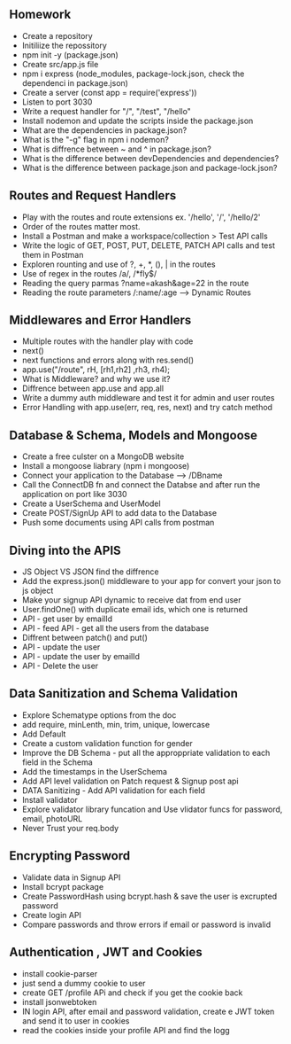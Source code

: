 ## Homework

- Create a repository
- Initiliize the repossitory
- npm init -y (package.json)
- Create src/app.js file
- npm i express (node_modules, package-lock.json, check the dependenci in package.json)
- Create a server (const app = require('express'))
- Listen to port 3030
- Write a request handler for "/", "/test", "/hello"
- Install nodemon and update the scripts inside the package.json
- What are the dependencies in package.json?
- What is the "-g" flag in npm i nodemon?
- What is diffrence between ~ and ^ in package.json?
- What is the difference between devDependencies and dependencies?
- What is the difference between package.json and package-lock.json?

## Routes and Request Handlers

- Play with the routes and route extensions ex. '/hello', '/', '/hello/2'
- Order of the routes matter most.
- Install a Postman and make a workspace/collection > Test API calls
- Write the logic of GET, POST, PUT, DELETE, PATCH API calls and test them in Postman
- Exploren rounting and use of ?, +, \*, (), | in the routes
- Use of regex in the routes /a/, /\*fly$/
- Reading the query parmas ?name=akash&age=22 in the route
- Reading the route parameters /:name/:age --> Dynamic Routes

## Middlewares and Error Handlers

- Multiple routes with the handler play with code
- next()
- next functions and errors along with res.send()
- app.use("/route", rH, [rh1,rh2] ,rh3, rh4);
- What is Middleware? and why we use it?
- Diffrence between app.use and app.all
- Write a dummy auth middleware and test it for admin and user routes
- Error Handling with app.use(err, req, res, next) and try catch method

## Database & Schema, Models and Mongoose

- Create a free culster on a MongoDB website
- Install a mongoose liabrary (npm i mongoose)
- Connect your application to the Database --> <ConnectionURL>/DBname
- Call the ConnectDB fn and connect the Databse and after run the application on port like 3030
- Create a UserSchema and UserModel
- Create POST/SignUp API to add data to the Database
- Push some documents using API calls from postman

## Diving into the APIS

- JS Object VS JSON find the diffrence
- Add the express.json() middleware to your app for convert your json to js object
- Make your signup API dynamic to receive dat from end user
- User.findOne() with duplicate email ids, which one is returned
- API - get user by emailId
- API - feed API - get all the users from the database
- Diffrent between patch() and put()
- API - update the user
- API - update the user by emailId
- API - Delete the user

## Data Sanitization and Schema Validation

- Explore Schematype options from the doc
- add require, minLenth, min, trim, unique, lowercase
- Add Default
- Create a custom validation function for gender
- Improve the DB Schema - put all the approppriate validation to each field in the Schema
- Add the timestamps in the UserSchema
- Add API level validation on Patch request & Signup post api
- DATA Sanitizing - Add API validation for each field
- Install validator
- Explore validator library funcation and Use vlidator funcs for password, email, photoURL
- Never Trust your req.body

## Encrypting Password

- Validate data in Signup API
- Install bcrypt package
- Create PasswordHash using bcrypt.hash & save the user is excrupted password
- Create login API
- Compare passwords and throw errors if email or password is invalid

## Authentication , JWT and Cookies

- install cookie-parser
- just send a dummy cookie to user
- create GET /profile APi and check if you get the cookie back
- install jsonwebtoken
- IN login API, after email and password validation, create e JWT token and send it to user in cookies
- read the cookies inside your profile API and find the logg
